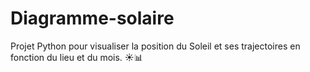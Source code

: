 # Diagramme-solaire
Projet Python pour visualiser la position du Soleil et ses trajectoires en fonction du lieu et du mois. ☀️📊
